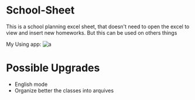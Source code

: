 # School-Sheet

This is a school planning excel sheet, that doesn't need to open the excel to view and insert new homeworks. 
But this can be used on others things

My Using app:
![a](https://user-images.githubusercontent.com/62257920/123103957-e153e580-d40c-11eb-8d94-0675dfe7fa78.png)


# Possible Upgrades
- English mode
- Organize better the classes into arquives
